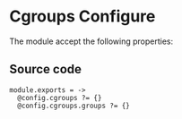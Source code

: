 
# Cgroups Configure

The module accept the following properties:

## Source code

    module.exports = ->
      @config.cgroups ?= {}
      @config.cgroups.groups ?= {}
